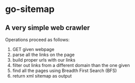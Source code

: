 # go-sitemap

## A very simple web crawler
Operations proceed as follows:

1. GET given webpage
2. parse all the links on the page
3. build proper urls with our links
4. filter out links from a different domain than the one given
5. find all the pages using Breadth First Search (BFS)
6. return xml sitemap as output
